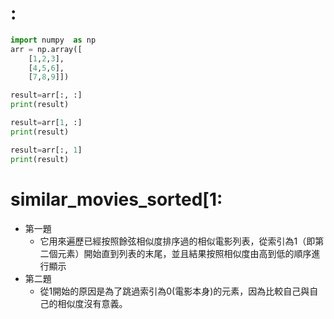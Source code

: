 # :
```py
import numpy  as np
arr = np.array([
    [1,2,3],
    [4,5,6],
    [7,8,9]])

result=arr[:, :]
print(result)

result=arr[1, :]
print(result)

result=arr[:, 1]
print(result)
```
# similar_movies_sorted[1: 

- 第一題
    - 它用來遍歷已經按照餘弦相似度排序過的相似電影列表，從索引為1（即第二個元素）開始直到列表的末尾，並且結果按照相似度由高到低的順序進行顯示
- 第二題
    - 從1開始的原因是為了跳過索引為0(電影本身)的元素，因為比較自己與自己的相似度沒有意義。

